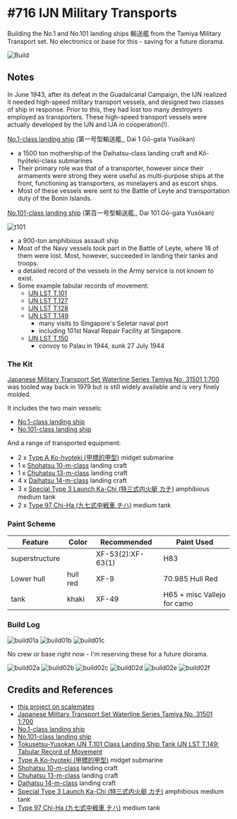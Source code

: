 # #716 IJN Military Transports

Building the No.1 and No.101 landing ships 輸送艦 from the Tamiya Military Transport set. No electronics or base for this - saving for a future diorama.

![Build](./assets/MilitaryTransports_build.jpg?raw=true)

## Notes

In June 1943, after its defeat in the Guadalcanal Campaign, the IJN realized it needed high-speed military transport vessels, and designed two classes of ship in response.
Prior to this, they had lost too many destroyers employed as transporters.
These high-speed transport vessels were actually developed by the IJN and IJA in cooperation(!).

[No.1-class landing ship](https://en.wikipedia.org/wiki/No.1-class_landing_ship)  (第一号型輸送艦,, Dai 1 Gō-gata Yusōkan)

* a 1500 ton mothership of the Daihatsu-class landing craft and Kō-hyōteki-class submarines
* Their primary role was that of a transporter, however since their armaments were strong they were useful as multi-purpose ships at the front, functioning as transporters, as minelayers and as escort ships.
* Most of these vessels were sent to the Battle of Leyte and transportation duty of the Bonin Islands.

[No.101-class landing ship](https://en.wikipedia.org/wiki/No.101-class_landing_ship)  (第百一号型輸送艦,, Dai 101 Gō-gata Yusōkan)

![t101](./assets/t101.jpg)

* a 900-ton amphibious assault ship
* Most of the Navy vessels took part in the Battle of Leyte, where 18 of them were lost. Most, however, succeeded in landing their tanks and troops.
* a detailed record of the vessels in the Army service is not known to exist.
* Some example tabular records of movement:
    * [IJN LST T.101](http://www.combinedfleet.com/T.101_t.htm)
    * [IJN LST T.127](http://www.combinedfleet.com/T.127_t.htm)
    * [IJN LST T.128](http://www.combinedfleet.com/T.128_t.htm)
    * [IJN LST T.149](http://www.combinedfleet.com/T.149_t.htm)
        * many visits to Singapore's Seletar naval port
        * including 101st Naval Repair Facility at Singapore.
    * [IJN LST T.150](http://www.combinedfleet.com/T.150_t.htm)
        * convoy to Palau in 1944, sunk 27 July 1944

### The Kit

[Japanese Military Transport Set Waterline Series Tamiya No. 31501 1:700](https://www.scalemates.com/kits/tamiya-31501-japanese-military-transport-set--171118)
was tooled way back in 1979 but is still widely available and is very finely molded.

It includes the two main vessels:

* [No.1-class landing ship](https://en.wikipedia.org/wiki/No.1-class_landing_ship)
* [No.101-class landing ship](https://en.wikipedia.org/wiki/No.101-class_landing_ship)

And a range of transported equipment:

* 2 x [Type A Ko-hyoteki (甲標的甲型)](https://en.wikipedia.org/wiki/Type_A_K%C5%8D-hy%C5%8Dteki-class_submarine) midget submarine
* 1 x [Shohatsu 10-m-class](https://en.wikipedia.org/wiki/Shohatsu-class_landing_craft) landing craft
* 1 x [Chuhatsu 13-m-class](https://en.wikipedia.org/wiki/Chuhatsu-class_landing_craft) landing craft
* 4 x [Daihatsu 14-m-class](https://en.wikipedia.org/wiki/Daihatsu-class_landing_craft) landing craft
* 3 x [Special Type 3 Launch Ka-Chi (特三式内火艇 カチ)](https://en.wikipedia.org/wiki/Type_3_Ka-Chi) amphibious medium tank
* 2 x [Type 97 Chi-Ha (九七式中戦車 チハ)](https://en.wikipedia.org/wiki/Type_97_Chi-Ha_medium_tank) medium tank

### Paint Scheme

| Feature               | Color                | Recommended       | Paint Used                  |
|-----------------------|----------------------|-------------------|-----------------------------|
| superstructure        |                      | XF-53(2):XF-63(1) | H83                         |
| Lower hull            | hull red             | XF-9              | 70.985 Hull Red             |
| tank                  | khaki                | XF-49             | H65 + misc Vallejo for camo |

### Build Log

![build01a](./assets/build01a.jpg?raw=true)
![build01b](./assets/build01b.jpg?raw=true)
![build01c](./assets/build01c.jpg?raw=true)

No crew or base right now - I'm reserving these for a future diorama.

![build02a](./assets/build02a.jpg?raw=true)
![build02b](./assets/build02b.jpg?raw=true)
![build02c](./assets/build02c.jpg?raw=true)
![build02d](./assets/build02d.jpg?raw=true)
![build02e](./assets/build02e.jpg?raw=true)
![build02f](./assets/build02f.jpg?raw=true)

## Credits and References

* [this project on scalemates](https://www.scalemates.com/profiles/mate.php?id=74137&p=projects&project=155655)
* [Japanese Military Transport Set Waterline Series Tamiya No. 31501 1:700](https://www.scalemates.com/kits/tamiya-31501-japanese-military-transport-set--171118)
* [No.1-class landing ship](https://en.wikipedia.org/wiki/No.1-class_landing_ship)
* [No.101-class landing ship](https://en.wikipedia.org/wiki/No.101-class_landing_ship)
* [Tokusetsu-Yusokan IJN T.101 Class Landing Ship Tank  IJN LST T.149: Tabular Record of Movement](http://www.combinedfleet.com/T.149_t.htm)
* [Type A Ko-hyoteki (甲標的甲型)](https://en.wikipedia.org/wiki/Type_A_K%C5%8D-hy%C5%8Dteki-class_submarine) midget submarine
* [Shohatsu 10-m-class](https://en.wikipedia.org/wiki/Shohatsu-class_landing_craft) landing craft
* [Chuhatsu 13-m-class](https://en.wikipedia.org/wiki/Chuhatsu-class_landing_craft) landing craft
* [Daihatsu 14-m-class](https://en.wikipedia.org/wiki/Daihatsu-class_landing_craft) landing craft
* [Special Type 3 Launch Ka-Chi (特三式内火艇 カチ)](https://en.wikipedia.org/wiki/Type_3_Ka-Chi) amphibious medium tank
* [Type 97 Chi-Ha (九七式中戦車 チハ)](https://en.wikipedia.org/wiki/Type_97_Chi-Ha_medium_tank) medium tank

